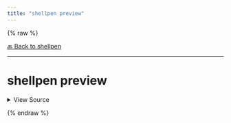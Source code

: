 ```yaml
---
title: "shellpen preview"
---
```


{% raw %}





[🔙 Back to shellpen](/api/shellpen)

---







<!-- Todo, if there are no subcommands under the child commands, use a smaller heading size -->

# shellpen preview



<details>
  <summary>View Source</summary>

{% endraw %}
{% highlight sh %}
shellpen result "$@"
{% endhighlight %}
{% raw %}

</details>










  
{% endraw %}
